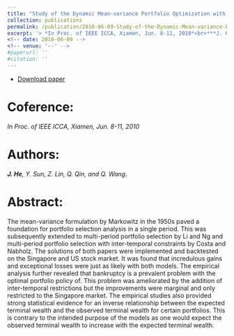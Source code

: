 ```yaml
---
title: "Study of the Dynamic Mean-variance Portfolio Optimization with Regard to Bankruptcy"
collection: publications
permalink: /publication/2010-06-09-Study-of-the-Dynamic-Mean-variance-Portfolio-Optimization/
excerpt: '> *In Proc. of IEEE ICCA, Xiamen, Jun. 8-11, 2010*<br>***J. He**, Y. Sun, Z. Lin, Q. Qin, and Q. Wang*.'
<!-- date: 2010-06-09 -->
<!-- venue: '--' -->
#paperurl: ''
#citation: ''
---
```

- [Download paper](https://ieeexplore.ieee.org/abstract/document/5524490/)

Coference:
===
*In Proc. of IEEE ICCA, Xiamen, Jun. 8-11, 2010*  

Authors: 
===
***J. He**, Y. Sun, Z. Lin, Q. Qin, and Q. Wang*.

Abstract: 
===
The mean-variance formulation by Markowitz in the 1950s paved a foundation for portfolio selection analysis in a single period. This was subsequently extended to multi-period portfolio selection by Li and Ng and multi-period portfolio selection with inter-temporal constraints by Costa and Nabholz. The solutions of both papers were implemented and backtested on the Singapore and US stock market. It was found that incredulous gains and exceptional losses were just as likely with both models. The empirical analysis further revealed that bankruptcy is a prevalent problem with the optimal portfolio policy of. This problem was ameliorated by the addition of inter-temporal restrictions but the improvements were marginal and only restricted to the Singapore market. The empirical studies also provided strong statistical evidence for an inverse relationship between the expected terminal wealth and the observed terminal wealth for certain portfolios. This is contrary to the intended purpose of the models as one would expect the observed terminal wealth to increase with the expected terminal wealth.

